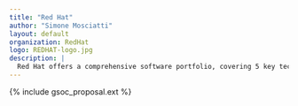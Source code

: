 ```yaml
---
title: "Red Hat"
author: "Simone Mosciatti"
layout: default
organization: RedHat
logo: REDHAT-logo.jpg
description: |
  Red Hat offers a comprehensive software portfolio, covering 5 key technology areas: cloud, middleware, operating platform, storage, and virtualization, provided with a subscription model.
---
```


{% include gsoc_proposal.ext %}
